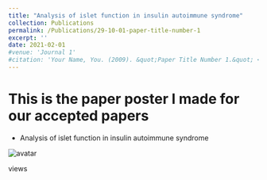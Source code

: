 ```yaml
---
title: "Analysis of islet function in insulin autoimmune syndrome"
collection: Publications
permalink: /Publications/29-10-01-paper-title-number-1
excerpt: ''
date: 2021-02-01
#venue: 'Journal 1'
#citation: 'Your Name, You. (2009). &quot;Paper Title Number 1.&quot; <i>Journal 1</i>. 1(1).'
---
```



This is the paper poster I made for our accepted papers
======


* Analysis of islet function in insulin autoimmune syndrome

![avatar](http://chengsy11.github.io/files/poster.jpeg)

<script async src="//busuanzi.ibruce.info/busuanzi/2.3/busuanzi.pure.mini.js"></script>
<span id="busuanzi_container_page_pv">
  views<span id="busuanzi_value_page_pv"></span>
</span> 